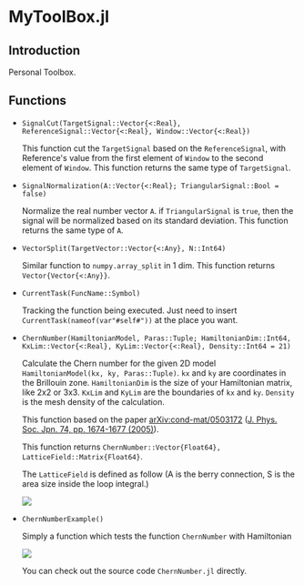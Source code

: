 # MyToolBox.jl
## Introduction
Personal Toolbox.
## Functions
* ```SignalCut(TargetSignal::Vector{<:Real}, ReferenceSignal::Vector{<:Real}, Window::Vector{<:Real})```

  This function cut the ```TargetSignal``` based on the ```ReferenceSignal```, with Reference's value from the first element of ```Window``` to the second element of ```Window```.   This function returns the same type of ```TargetSignal```.

* ```SignalNormalization(A::Vector{<:Real}; TriangularSignal::Bool = false)```

  Normalize the real number vector ```A```. if ```TriangularSignal``` is ```true```, then the signal will be normalized based on its standard deviation.
  This function returns the same type of ```A```.
 
* ```VectorSplit(TargetVector::Vector{<:Any}, N::Int64)```

  Similar function to ```numpy.array_split``` in 1 dim.
  This function returns ```Vector{Vector{<:Any}}```.

* ```CurrentTask(FuncName::Symbol)```

  Tracking the function being executed. Just need to insert ```CurrentTask(nameof(var"#self#"))``` at the place you want.

* ```ChernNumber(HamiltonianModel, Paras::Tuple; HamiltonianDim::Int64, KxLim::Vector{<:Real}, KyLim::Vector{<:Real}, Density::Int64 = 21)```

  Calculate the Chern number for the given 2D model ```HamiltonianModel(kx, ky, Paras::Tuple)```. ```kx``` and ```ky``` are coordinates in the Brillouin zone. ```HamiltonianDim``` is the size of your Hamiltonian matrix, like 2x2 or 3x3. ```KxLim``` and ```KyLim``` are the boundaries of ```kx``` and ```ky```. ```Density``` is the mesh density of the calculation.

  This function based on the paper [arXiv:cond-mat/0503172](https://arxiv.org/abs/cond-mat/0503172) ([J. Phys. Soc. Jpn. 74, pp. 1674-1677 (2005)](https://doi.org/10.1143/JPSJ.74.1674)).

  This function returns ```ChernNumber::Vector{Float64}, LatticeField::Matrix{Float64}```. 
  
  The ```LatticeField``` is defined as follow (A is the berry connection, S is the area size inside the loop integral.)
  
  <img src = "https://latex.codecogs.com/svg.image?F&space;=&space;\frac{\oint&space;d\mathbf{k}&space;\mathbf{\mathcal{A}}_{\mathbf{k}}}{S}">
* ```ChernNumberExample()``` 
  
  Simply a function which tests the function ```ChernNumber``` with Hamiltonian
  
  <img src = "https://latex.codecogs.com/svg.image?&space;\begin{pmatrix}&space;-2t&space;\cos(k_x)&space;-2t&space;\cos(k_y)&space;-&space;\mu&space;&&space;\Delta&space;(\sin(k_x)&space;-&space;i&space;\sin(k_y))&space;\\&space;\Delta&space;(\sin(k_x)&space;&plus;&space;i&space;\sin(k_y))&space;&&space;&plus;2t&space;\cos(k_x)&space;&plus;2t&space;\cos(k_y)&space;&plus;&space;\mu&space;\end{pmatrix}">

  You can check out the source code ```ChernNumber.jl``` directly.

